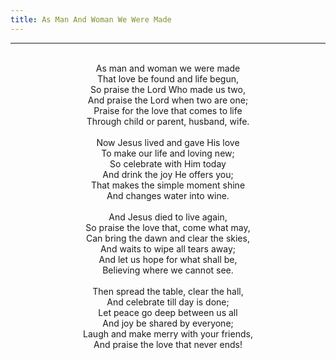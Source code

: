 ```yaml
---
title: As Man And Woman We Were Made
---
```


---
<center>
<br/>
As man and woman we were made<br/>
That love be found and life begun,<br/>
So praise the Lord Who made us two,<br/>
And praise the Lord when two are one;<br/>
Praise for the love that comes to life<br/>
Through child or parent, husband, wife.<br/>
<br/>
Now Jesus lived and gave His love<br/>
To make our life and loving new;<br/>
So celebrate with Him today<br/>
And drink the joy He offers you;<br/>
That makes the simple moment shine<br/>
And changes water into wine.<br/>
<br/>
And Jesus died to live again,<br/>
So praise the love that, come what may,<br/>
Can bring the dawn and clear the skies,<br/>
And waits to wipe all tears away;<br/>
And let us hope for what shall be,<br/>
Believing where we cannot see.<br/>
<br/>
Then spread the table, clear the hall,<br/>
And celebrate till day is done;<br/>
Let peace go deep between us all<br/>
And joy be shared by everyone;<br/>
Laugh and make merry with your friends,<br/>
And praise the love that never ends!<br/>

</center>